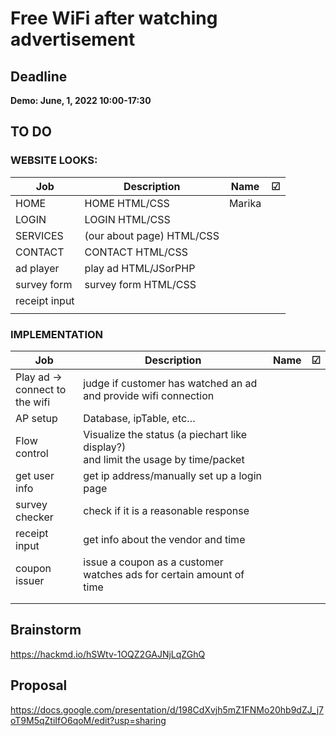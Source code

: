 # Free WiFi after watching advertisement

## Deadline

**Demo: June, 1, 2022 10:00-17:30**



## TO DO

### WEBSITE LOOKS:

| Job           | Description               | Name   | ☑    |
| ------------- | ------------------------- | ------ | ---- |
| HOME          | HOME HTML/CSS             | Marika |      |
| LOGIN         | LOGIN HTML/CSS            |        |      |
| SERVICES      | (our about page) HTML/CSS |        |      |
| CONTACT       | CONTACT HTML/CSS          |        |      |
| ad player     | play ad HTML/JSorPHP      |        |      |
| survey form   | survey form HTML/CSS      |        |      |
| receipt input |                           |        |      |
|               |                           |        |      |

### IMPLEMENTATION

| Job                                  | Description                                                  | Name | ☑    |
| ------------------------------------ | ------------------------------------------------------------ | ---- | ---- |
| Play ad -> <br />connect to the wifi | judge if customer has watched an ad<br />and provide wifi connection |      |      |
| AP setup                             | Database, ipTable, etc…                                      |      |      |
| Flow control                         | Visualize the status (a piechart like display?)<br />and limit the usage by time/packet |      |      |
| get user info                        | get ip address/manually set up a login page                  |      |      |
| survey checker                       | check if it is a reasonable response                         |      |      |
| receipt input                        | get info about the vendor and time                           |      |      |
| coupon issuer                        | issue a coupon as a customer watches ads for certain amount of time |      |      |
|                                      |                                                              |      |      |
|                                      |                                                              |      |      |

## Brainstorm

https://hackmd.io/hSWtv-1OQZ2GAJNjLqZGhQ

## Proposal

https://docs.google.com/presentation/d/198CdXvjh5mZ1FNMo20hb9dZJ_j7oT9M5qZtiIfO6qoM/edit?usp=sharing
